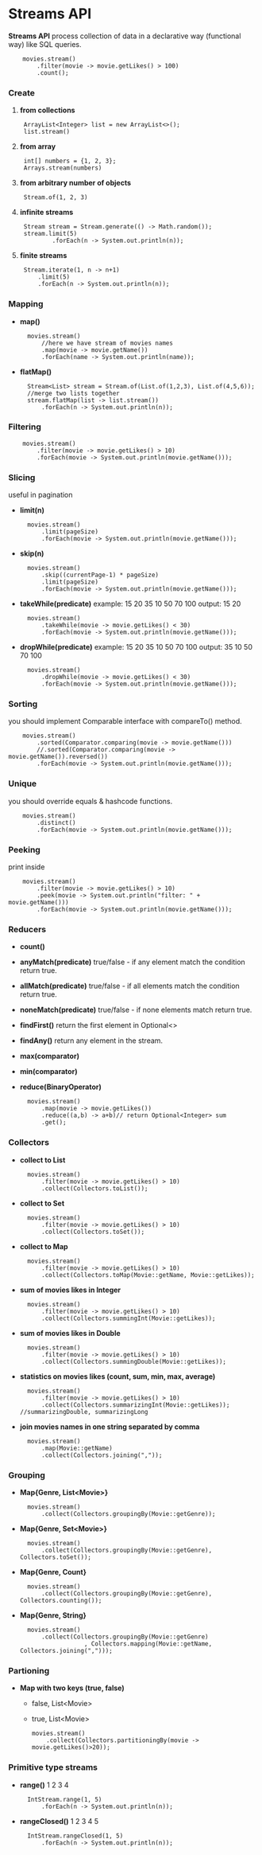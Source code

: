 # Streams API
**Streams API** process collection of data in a declarative way (functional way) like SQL queries.

        movies.stream()
            .filter(movie -> movie.getLikes() > 100)
            .count();

### Create

1. **from collections**

        ArrayList<Integer> list = new ArrayList<>();
        list.stream()

2. **from array**

        int[] numbers = {1, 2, 3};
        Arrays.stream(numbers)

3. **from arbitrary number of objects**

        Stream.of(1, 2, 3)

4. **infinite streams**

        Stream stream = Stream.generate(() -> Math.random());
        stream.limit(5)
                .forEach(n -> System.out.println(n));

5. **finite streams**

        Stream.iterate(1, n -> n+1)
            .limit(5)
            .forEach(n -> System.out.println(n));

### Mapping

* **map()**

        movies.stream()
            //here we have stream of movies names
            .map(movie -> movie.getName())
            .forEach(name -> System.out.println(name));

* **flatMap()**

        Stream<List> stream = Stream.of(List.of(1,2,3), List.of(4,5,6));
        //merge two lists together
        stream.flatMap(list -> list.stream())
            .forEach(n -> System.out.println(n));

### Filtering

        movies.stream()
            .filter(movie -> movie.getLikes() > 10)
            .forEach(movie -> System.out.println(movie.getName()));

### Slicing
useful in pagination

* **limit(n)**

        movies.stream()
            .limit(pageSize)
            .forEach(movie -> System.out.println(movie.getName()));

* **skip(n)**

        movies.stream()
            .skip((currentPage-1) * pageSize)
            .limit(pageSize)
            .forEach(movie -> System.out.println(movie.getName()));

* **takeWhile(predicate)**
example: 15 20 35 10 50 70 100
output: 15 20

        movies.stream()
            .takeWhile(movie -> movie.getLikes() < 30)
            .forEach(movie -> System.out.println(movie.getName()));

* **dropWhile(predicate)**
example: 15 20 35 10 50 70 100
output: 35 10 50 70 100

        movies.stream()
            .dropWhile(movie -> movie.getLikes() < 30)
            .forEach(movie -> System.out.println(movie.getName()));

### Sorting
you should implement Comparable interface with compareTo() method.

        movies.stream()
            .sorted(Comparator.comparing(movie -> movie.getName()))
            //.sorted(Comparator.comparing(movie -> movie.getName()).reversed())
            .forEach(movie -> System.out.println(movie.getName()));

### Unique
you should override equals & hashcode functions.

        movies.stream()
            .distinct()
            .forEach(movie -> System.out.println(movie.getName()));

### Peeking
print inside

        movies.stream()
            .filter(movie -> movie.getLikes() > 10)
            .peek(movie -> System.out.println("filter: " + movie.getName()))
            .forEach(movie -> System.out.println(movie.getName()));

### Reducers

* **count()**

* **anyMatch(predicate)** true/false - if any element match the condition return true.

* **allMatch(predicate)** true/false - if all elements match the condition return true.

* **noneMatch(predicate)** true/false - if none elements match return true.

* **findFirst()** return the first element in Optional<>

* **findAny()** return any element in the stream.

* **max(comparator)**

* **min(comparator)**

* **reduce(BinaryOperator)**

        movies.stream()
            .map(movie -> movie.getLikes())
            .reduce((a,b) -> a+b)// return Optional<Integer> sum
            .get();

### Collectors

* **collect to List**

        movies.stream()
            .filter(movie -> movie.getLikes() > 10)
            .collect(Collectors.toList());

* **collect to Set**

        movies.stream()
            .filter(movie -> movie.getLikes() > 10)
            .collect(Collectors.toSet());

* **collect to Map**

        movies.stream()
            .filter(movie -> movie.getLikes() > 10)
            .collect(Collectors.toMap(Movie::getName, Movie::getLikes));

* **sum of movies likes in Integer**

        movies.stream()
            .filter(movie -> movie.getLikes() > 10)
            .collect(Collectors.summingInt(Movie::getLikes));

* **sum of movies likes in Double**

        movies.stream()
            .filter(movie -> movie.getLikes() > 10)
            .collect(Collectors.summingDouble(Movie::getLikes));

* **statistics on movies likes (count, sum, min, max, average)**

        movies.stream()
            .filter(movie -> movie.getLikes() > 10)
            .collect(Collectors.summarizingInt(Movie::getLikes)); //summarizingDouble, summarizingLong

* **join movies names in one string separated by comma**

        movies.stream()
            .map(Movie::getName)
            .collect(Collectors.joining(","));

### Grouping

* **Map{Genre, List\<Movie>}**

        movies.stream()
            .collect(Collectors.groupingBy(Movie::getGenre));

* **Map{Genre, Set\<Movie>}**

        movies.stream()
            .collect(Collectors.groupingBy(Movie::getGenre), Collectors.toSet());

* **Map{Genre, Count}**

        movies.stream()
            .collect(Collectors.groupingBy(Movie::getGenre), Collectors.counting());

* **Map{Genre, String}**

        movies.stream()
            .collect(Collectors.groupingBy(Movie::getGenre)
                        , Collectors.mapping(Movie::getName, Collectors.joining(",")));

### Partioning

* **Map with two keys (true, false)**
  * false, List\<Movie>
  * true, List\<Movie>

        movies.stream()
            .collect(Collectors.partitioningBy(movie -> movie.getLikes()>20));

### Primitive type streams

* **range()**
1 2 3 4

        IntStream.range(1, 5)
            .forEach(n -> System.out.println(n));

* **rangeClosed()**
1 2 3 4 5

        IntStream.rangeClosed(1, 5)
            .forEach(n -> System.out.println(n));

